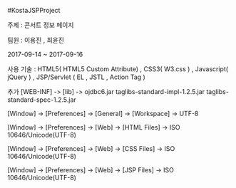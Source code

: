 #KostaJSPProject

주제 : 콘서트 정보 페이지

팀원 : 이용진 , 최윤진

2017-09-14 ~ 2017-09-16

사용 기술 : HTML5( HTML5 Custom Attribute) , CSS3( W3.css ) , Javascript( jQuery ) , JSP/Servlet ( EL , JSTL , Action Tag )

추가 [WEB-INF] -> [lib] -> ojdbc6.jar
			   taglibs-standard-impl-1.2.5.jar
			   taglibs-standard-spec-1.2.5.jar



[Window] -> [Preferences] -> [General] -> [Workspace] -> UTF-8

[Window] -> [Preferences] -> [Web] -> [HTML Files] -> ISO 10646/Unicode(UTF-8)

[Window] -> [Preferences] -> [Web] -> [CSS Files] -> ISO 10646/Unicode(UTF-8)

[Window] -> [Preferences] -> [Web] -> [JSP Files] -> ISO 10646/Unicode(UTF-8)
